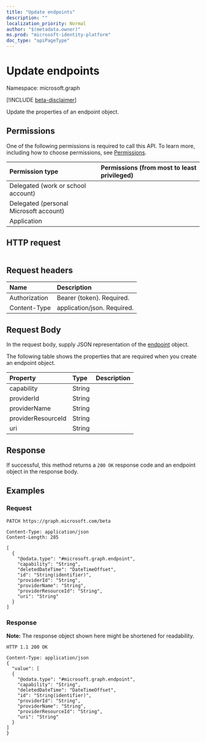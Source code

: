 ```yaml
---
title: "Update endpoints"
description: ""
localization_priority: Normal
author: "$(metadata.owner)"
ms.prod: "microsoft-identity-platform"
doc_type: "apiPageType"
---
```


# Update endpoints

Namespace: microsoft.graph

[!INCLUDE [beta-disclaimer](../../includes/beta-disclaimer.md)]

Update the properties of an endpoint object.

## Permissions

One of the following permissions is required to call this API. To learn more, including how to choose permissions, see [Permissions](/graph/permissions-reference).

| Permission type                        | Permissions (from most to least privileged) |
| :------------------------------------- | :------------------------------------------ |
| Delegated (work or school account)     |                                             |
| Delegated (personal Microsoft account) |                                             |
| Application                            |                                             |

## HTTP request

<!-- {
  "blockType": "ignored"
}
-->

```http

```

## Request headers

| Name          | Description                 |
| :------------ | :-------------------------- |
| Authorization | Bearer {token}. Required.   |
| Content-Type  | application/json. Required. |

## Request Body

In the request body, supply JSON representation of the [endpoint](../resources/-endpoint.md) object.

<!-- Actions and Functions -->

<!-- CRUD Methods -->

The following table shows the properties that are required when you create an endpoint object.

| Property           | Type   | Description |
| :----------------- | :----- | :---------- |
| capability         | String |             |
| providerId         | String |             |
| providerName       | String |             |
| providerResourceId | String |             |
| uri                | String |             |

## Response

If successful, this method returns a `200 OK` response code and an endpoint object in the response body.

## Examples

### Request

<!-- {
  "blockType": "request",
  "name": "update_endpoints"
}
-->

```http
PATCH https://graph.microsoft.com/beta

Content-Type: application/json
Content-Length: 285

[
  {
    "@odata.type": "#microsoft.graph.endpoint",
    "capability": "String",
    "deletedDateTime": "DateTimeOffset",
    "id": "String(identifier)",
    "providerId": "String",
    "providerName": "String",
    "providerResourceId": "String",
    "uri": "String"
  }
]

```

### Response

**Note:** The response object shown here might be shortened for readability.

<!-- {
  "blockType": "response",
  "truncated": true,
  "@odata.type": "$(this.ReturnTypeFullName)"
}
-->

```http
HTTP 1.1 200 OK

Content-Type: application/json
{
  "value": [
  {
    "@odata.type": "#microsoft.graph.endpoint",
    "capability": "String",
    "deletedDateTime": "DateTimeOffset",
    "id": "String(identifier)",
    "providerId": "String",
    "providerName": "String",
    "providerResourceId": "String",
    "uri": "String"
  }
]
}

```
